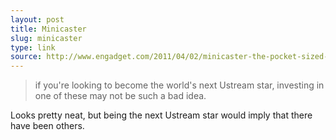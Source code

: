 ```yaml
---
layout: post
title: Minicaster
slug: minicaster
type: link
source: http://www.engadget.com/2011/04/02/minicaster-the-pocket-sized-hardware-based-h-264-live-streaming/
---
```


> if you're looking to become the world's next Ustream star, investing in one of these may not be such a bad idea.

Looks pretty neat, but being the next Ustream star would imply that there have been others.